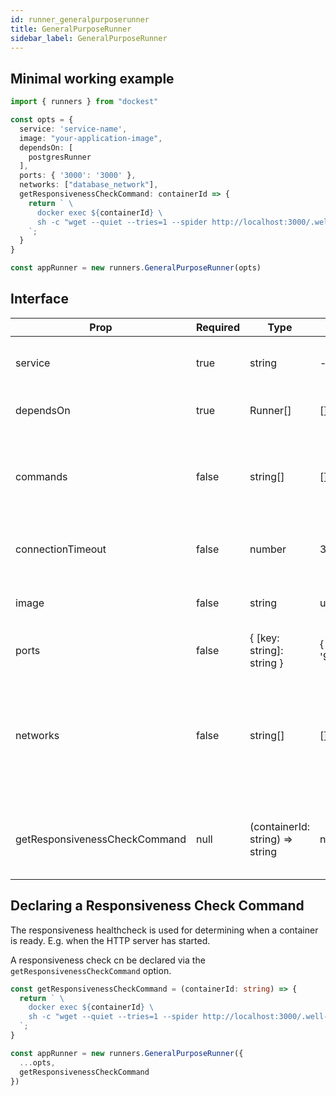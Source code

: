 ```yaml
---
id: runner_generalpurposerunner
title: GeneralPurposeRunner
sidebar_label: GeneralPurposeRunner
---
```


## Minimal working example

```TypeScript
import { runners } from "dockest"

const opts = {
  service: 'service-name',
  image: "your-application-image",
  dependsOn: [
    postgresRunner
  ],
  ports: { '3000': '3000' },
  networks: ["database_network"],
  getResponsivenessCheckCommand: containerId => {
    return ` \
      docker exec ${containerId} \
      sh -c "wget --quiet --tries=1 --spider http://localhost:3000/.well-known/healthcheck" \
    `;
  }
}

const appRunner = new runners.GeneralPurposeRunner(opts)
```

## Interface

| Prop                          | Required | Type                            | Default            | Description                                                                                                                                                                                              |
| ----------------------------- | -------- | ------------------------------- | ------------------ | -------------------------------------------------------------------------------------------------------------------------------------------------------------------------------------------------------- |
| service                       | true     | string                          | -                  | Used as an identifier of the container in the stack                                                                                                                                                      |
| dependsOn                     | true     | Runner[]                        | []                 | Defines the service's [dependencies](https://docs.docker.com/compose/compose-file/#depends_on)                                                                                                           |
| commands                      | false    | string[]                        | []                 | Custom commands that execute _once_ after service responsiveness has been established                                                                                                                    |
| connectionTimeout             | false    | number                          | 30                 | How long to wait for the resource to be reachable                                                                                                                                                        |
| image                         | false    | string                          | undefined          | Specify the [image](https://docs.docker.com/compose/compose-file/#image) to start the container from                                                                                                     |
| ports                         | false    | { [key: string]: string }       | { '9092': '9092' } | [{ hostPort: containerPort }](https://docs.docker.com/compose/compose-file/#short-syntax-1)                                                                                                              |
| networks                      | false    | string[]                        | []                 | Networks used for determining which containers can communicate between each other through the service name as a host ([Learn more](https://docs.docker.com/compose/networking/#specify-custom-networks)) |
| getResponsivenessCheckCommand | null     | (containerId: string) => string | null               | Declare a function that returns a responsiveness check command                                                                                                                                           |

## Declaring a Responsiveness Check Command

The responsiveness healthcheck is used for determining when a container is ready. E.g. when the HTTP server has started.

A responsiveness check cn be declared via the `getResponsivenessCheckCommand` option.

```TypeScript
const getResponsivenessCheckCommand = (containerId: string) => {
  return ` \
    docker exec ${containerId} \
    sh -c "wget --quiet --tries=1 --spider http://localhost:3000/.well-known/healthcheck" \
  `;
}

const appRunner = new runners.GeneralPurposeRunner({
  ...opts,
  getResponsivenessCheckCommand
})
```
